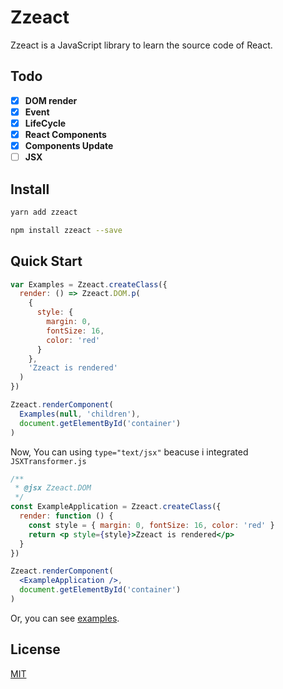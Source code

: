 # Zzeact

Zzeact is a JavaScript library to learn the source code of React.

## Todo

- [x] **DOM render**
- [x] **Event**
- [x] **LifeCycle**
- [x] **React Components**
- [x] **Components Update**
- [ ] **JSX**

## Install

```bash
yarn add zzeact
```

```bash
npm install zzeact --save
```

## Quick Start

```javascript
var Examples = Zzeact.createClass({
  render: () => Zzeact.DOM.p(
    {
      style: {
        margin: 0,
        fontSize: 16,
        color: 'red'
      }
    },
    'Zzeact is rendered'
  )
})

Zzeact.renderComponent(
  Examples(null, 'children'),
  document.getElementById('container')
)
```

Now, You can using `type="text/jsx"` beacuse i integrated `JSXTransformer.js`

```jsx
/**
 * @jsx Zzeact.DOM
 */
const ExampleApplication = Zzeact.createClass({
  render: function () {
    const style = { margin: 0, fontSize: 16, color: 'red' }
    return <p style={style}>Zzeact is rendered</p>
  }
})

Zzeact.renderComponent(
  <ExampleApplication />,
  document.getElementById('container')
)
```

Or, you can see [examples](https://github.com/zongzi531/zzeact/tree/master/examples).

## License

[MIT](https://github.com/zongzi531/zzeact/blob/master/LICENSE)
